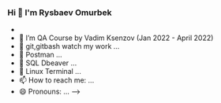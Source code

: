 ### Hi 👋 I'm Rysbaev Omurbek


-
- 🌱 I’m QA Course by Vadim Ksenzov (Jan 2022 - April  2022)
- 🔭 git,gitbash watch my work  ...
- 👯 Postman ...
- 🤔  SQL Dbeaver ...
- 💬 Linux Terminal ...
- 📫 How to reach me: ...
- 😄 Pronouns: ...
-->
